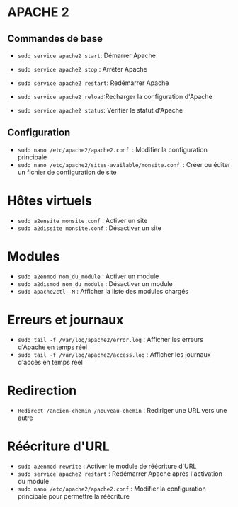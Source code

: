 # APACHE 2

## Commandes de base

 
- ``sudo service apache2 start``: Démarrer Apache

- ``sudo service apache2 stop`` : Arrêter Apache

- ``sudo service apache2 restart``: Redémarrer Apache

- ``sudo service apache2 reload``:Recharger la configuration d'Apache 

- ``sudo service apache2 status``: Vérifier le statut d'Apache



## Configuration

- ``sudo nano /etc/apache2/apache2.conf ``: Modifier la configuration principale
- ``sudo nano /etc/apache2/sites-available/monsite.conf ``: Créer ou éditer un fichier de configuration de site


# Hôtes virtuels

- ``sudo a2ensite monsite.conf`` : Activer un site
- ``sudo a2dissite monsite.conf`` : Désactiver un site


# Modules

- ``sudo a2enmod nom_du_module`` : Activer un module
- ``sudo a2dismod nom_du_module`` : Désactiver un module
- ``sudo apache2ctl -M`` : Afficher la liste des modules chargés


# Erreurs et journaux

- ``sudo tail -f /var/log/apache2/error.log`` : Afficher les erreurs d'Apache en temps réel
- ``sudo tail -f /var/log/apache2/access.log`` : Afficher les journaux d'accès en temps réel


# Redirection

- ``Redirect /ancien-chemin /nouveau-chemin`` : Rediriger une URL vers une autre


# Réécriture d'URL

- ``sudo a2enmod rewrite`` : Activer le module de réécriture d'URL
- ``sudo service apache2 restart`` : Redémarrer Apache après l'activation du module
- ``sudo nano /etc/apache2/apache2.conf`` : Modifier la configuration principale pour permettre la réécriture
